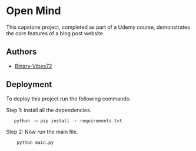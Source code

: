 
# Open Mind

This capstone project, completed as part of a Udemy course, demonstrates the core features of a blog post website.


## Authors

- [Binary-Vibes72](https://github.com/Binary-Vibes72)


## Deployment

To deploy this project run the following commands:

Step 1: install all the dependencies.
```bash
   python -m pip install -r requirements.txt
```


Step 2: Now run the main file.
```bash
    python main.py
```
